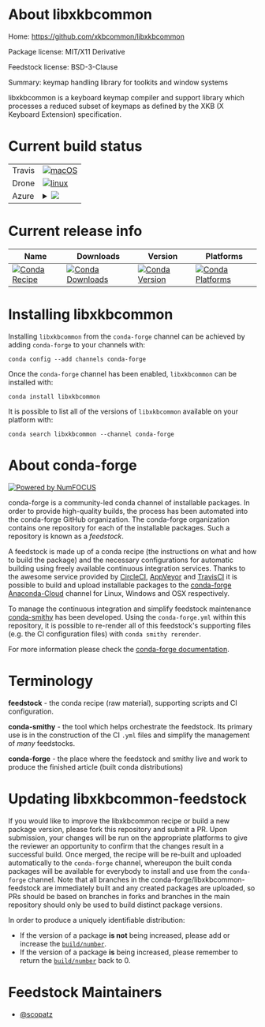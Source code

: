 About libxkbcommon
==================

Home: https://github.com/xkbcommon/libxkbcommon

Package license: MIT/X11 Derivative

Feedstock license: BSD-3-Clause

Summary: keymap handling library for toolkits and window systems

libxkbcommon is a keyboard keymap compiler and support library which
processes a reduced subset of keymaps as defined by the XKB (X Keyboard
Extension) specification.


Current build status
====================


<table><tr>
    <td>Travis</td>
    <td>
      <a href="https://travis-ci.com/conda-forge/libxkbcommon-feedstock">
        <img alt="macOS" src="https://img.shields.io/travis/com/conda-forge/libxkbcommon-feedstock/master.svg?label=macOS">
      </a>
    </td>
  </tr><tr>
    <td>Drone</td>
    <td>
      <a href="https://cloud.drone.io/conda-forge/libxkbcommon-feedstock">
        <img alt="linux" src="https://img.shields.io/drone/build/conda-forge/libxkbcommon-feedstock/master.svg?label=Linux">
      </a>
    </td>
  </tr>
    
  <tr>
    <td>Azure</td>
    <td>
      <details>
        <summary>
          <a href="https://dev.azure.com/conda-forge/feedstock-builds/_build/latest?definitionId=6929&branchName=master">
            <img src="https://dev.azure.com/conda-forge/feedstock-builds/_apis/build/status/libxkbcommon-feedstock?branchName=master">
          </a>
        </summary>
        <table>
          <thead><tr><th>Variant</th><th>Status</th></tr></thead>
          <tbody><tr>
              <td>linux_64</td>
              <td>
                <a href="https://dev.azure.com/conda-forge/feedstock-builds/_build/latest?definitionId=6929&branchName=master">
                  <img src="https://dev.azure.com/conda-forge/feedstock-builds/_apis/build/status/libxkbcommon-feedstock?branchName=master&jobName=linux&configuration=linux_64_" alt="variant">
                </a>
              </td>
            </tr><tr>
              <td>linux_aarch64</td>
              <td>
                <a href="https://dev.azure.com/conda-forge/feedstock-builds/_build/latest?definitionId=6929&branchName=master">
                  <img src="https://dev.azure.com/conda-forge/feedstock-builds/_apis/build/status/libxkbcommon-feedstock?branchName=master&jobName=linux&configuration=linux_aarch64_" alt="variant">
                </a>
              </td>
            </tr><tr>
              <td>linux_ppc64le</td>
              <td>
                <a href="https://dev.azure.com/conda-forge/feedstock-builds/_build/latest?definitionId=6929&branchName=master">
                  <img src="https://dev.azure.com/conda-forge/feedstock-builds/_apis/build/status/libxkbcommon-feedstock?branchName=master&jobName=linux&configuration=linux_ppc64le_" alt="variant">
                </a>
              </td>
            </tr>
          </tbody>
        </table>
      </details>
    </td>
  </tr>
</table>

Current release info
====================

| Name | Downloads | Version | Platforms |
| --- | --- | --- | --- |
| [![Conda Recipe](https://img.shields.io/badge/recipe-libxkbcommon-green.svg)](https://anaconda.org/conda-forge/libxkbcommon) | [![Conda Downloads](https://img.shields.io/conda/dn/conda-forge/libxkbcommon.svg)](https://anaconda.org/conda-forge/libxkbcommon) | [![Conda Version](https://img.shields.io/conda/vn/conda-forge/libxkbcommon.svg)](https://anaconda.org/conda-forge/libxkbcommon) | [![Conda Platforms](https://img.shields.io/conda/pn/conda-forge/libxkbcommon.svg)](https://anaconda.org/conda-forge/libxkbcommon) |

Installing libxkbcommon
=======================

Installing `libxkbcommon` from the `conda-forge` channel can be achieved by adding `conda-forge` to your channels with:

```
conda config --add channels conda-forge
```

Once the `conda-forge` channel has been enabled, `libxkbcommon` can be installed with:

```
conda install libxkbcommon
```

It is possible to list all of the versions of `libxkbcommon` available on your platform with:

```
conda search libxkbcommon --channel conda-forge
```


About conda-forge
=================

[![Powered by NumFOCUS](https://img.shields.io/badge/powered%20by-NumFOCUS-orange.svg?style=flat&colorA=E1523D&colorB=007D8A)](http://numfocus.org)

conda-forge is a community-led conda channel of installable packages.
In order to provide high-quality builds, the process has been automated into the
conda-forge GitHub organization. The conda-forge organization contains one repository
for each of the installable packages. Such a repository is known as a *feedstock*.

A feedstock is made up of a conda recipe (the instructions on what and how to build
the package) and the necessary configurations for automatic building using freely
available continuous integration services. Thanks to the awesome service provided by
[CircleCI](https://circleci.com/), [AppVeyor](https://www.appveyor.com/)
and [TravisCI](https://travis-ci.com/) it is possible to build and upload installable
packages to the [conda-forge](https://anaconda.org/conda-forge)
[Anaconda-Cloud](https://anaconda.org/) channel for Linux, Windows and OSX respectively.

To manage the continuous integration and simplify feedstock maintenance
[conda-smithy](https://github.com/conda-forge/conda-smithy) has been developed.
Using the ``conda-forge.yml`` within this repository, it is possible to re-render all of
this feedstock's supporting files (e.g. the CI configuration files) with ``conda smithy rerender``.

For more information please check the [conda-forge documentation](https://conda-forge.org/docs/).

Terminology
===========

**feedstock** - the conda recipe (raw material), supporting scripts and CI configuration.

**conda-smithy** - the tool which helps orchestrate the feedstock.
                   Its primary use is in the construction of the CI ``.yml`` files
                   and simplify the management of *many* feedstocks.

**conda-forge** - the place where the feedstock and smithy live and work to
                  produce the finished article (built conda distributions)


Updating libxkbcommon-feedstock
===============================

If you would like to improve the libxkbcommon recipe or build a new
package version, please fork this repository and submit a PR. Upon submission,
your changes will be run on the appropriate platforms to give the reviewer an
opportunity to confirm that the changes result in a successful build. Once
merged, the recipe will be re-built and uploaded automatically to the
`conda-forge` channel, whereupon the built conda packages will be available for
everybody to install and use from the `conda-forge` channel.
Note that all branches in the conda-forge/libxkbcommon-feedstock are
immediately built and any created packages are uploaded, so PRs should be based
on branches in forks and branches in the main repository should only be used to
build distinct package versions.

In order to produce a uniquely identifiable distribution:
 * If the version of a package **is not** being increased, please add or increase
   the [``build/number``](https://conda.io/docs/user-guide/tasks/build-packages/define-metadata.html#build-number-and-string).
 * If the version of a package **is** being increased, please remember to return
   the [``build/number``](https://conda.io/docs/user-guide/tasks/build-packages/define-metadata.html#build-number-and-string)
   back to 0.

Feedstock Maintainers
=====================

* [@scopatz](https://github.com/scopatz/)

